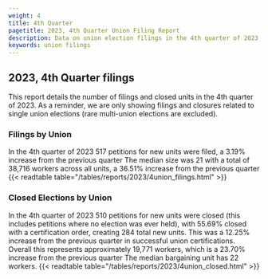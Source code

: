 ```yaml
---
weight: 4
title: 4th Quarter
pagetitle: 2023, 4th Quarter Union Filing Report
description: Data on union election filings in the 4th quarter of 2023
keywords: union filings
---
```


## 2023, 4th Quarter filings

This report details the number of filings and closed units in the 4th quarter of 2023. As a reminder, we are only showing filings and closures related to single union elections (rare multi-union elections are excluded).

### Filings by Union
In the 4th quarter of 2023 517 petitions for new units were filed, a 3.19% increase from the previous quarter The median size was 21 with a total of 38,716 workers across all units, a 36.51% increase from the previous quarter
{{< readtable table="/tables/reports/2023/4union_filings.html" >}}

### Closed Elections by Union
In the 4th quarter of 2023 510 petitions for new units were closed (this includes petitions where no election was ever held), with 55.69% closed with a certification order, creating 284 total new units. This was a 12.25% increase from the previous quarter in successful union certifications. Overall this represents approximately 19,771 workers, which is a 23.70% increase from the previous quarter The median bargaining unit has 22 workers.
{{< readtable table="/tables/reports/2023/4union_closed.html" >}}
